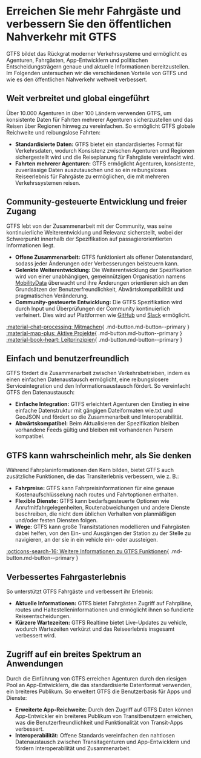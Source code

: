 # Erreichen Sie mehr Fahrgäste und verbessern Sie den öffentlichen Nahverkehr mit GTFS 
 GTFS bildet das Rückgrat moderner Verkehrssysteme und ermöglicht es Agenturen, Fahrgästen, App-Entwicklern und politischen Entscheidungsträgern genaue und aktuelle Informationen bereitzustellen. Im Folgenden untersuchen wir die verschiedenen Vorteile von GTFS und wie es den öffentlichen Nahverkehr weltweit verbessert. 
 
## Weit verbreitet und global eingeführt 
 
 Über 10.000 Agenturen in über 100 Ländern verwenden GTFS, um konsistente Daten für Fahrten mehrerer Agenturen sicherzustellen und das Reisen über Regionen hinweg zu vereinfachen. So ermöglicht GTFS globale Reichweite und reibungslose Fahrten: 
 
 - **Standardisierte Daten:** GTFS bietet ein standardisiertes Format für Verkehrsdaten, wodurch Konsistenz zwischen Agenturen und Regionen sichergestellt wird und die Reiseplanung für Fahrgäste vereinfacht wird. 
 - **Fahrten mehrerer Agenturen:** GTFS ermöglicht Agenturen, konsistente, zuverlässige Daten auszutauschen und so ein reibungsloses Reiseerlebnis für Fahrgäste zu ermöglichen, die mit mehreren Verkehrssystemen reisen. 
 
## Community-gesteuerte Entwicklung und freier Zugang 
 
 GTFS lebt von der Zusammenarbeit mit der Community, was seine kontinuierliche Weiterentwicklung und Relevanz sicherstellt, wobei der Schwerpunkt innerhalb der Spezifikation auf passagierorientierten Informationen liegt. 
 
 - **Offene Zusammenarbeit:** GTFS funktioniert als offener Datenstandard, sodass jeder Änderungen oder Verbesserungen beisteuern kann. 
 - **Gelenkte Weiterentwicklung:** Die Weiterentwicklung der Spezifikation wird von einer unabhängigen, gemeinnützigen Organisation namens [MobilityData](https://mobilitydata.org/) überwacht und ihre Änderungen orientieren sich an den Grundsätzen der Benutzerfreundlichkeit, Abwärtskompatibilität und pragmatischen Veränderung. 
 - **Community-gesteuerte Entwicklung:** Die GTFS Spezifikation wird durch Input und Überprüfungen der Community kontinuierlich verfeinert. Dies wird auf Plattformen wie [GitHub](https://github.com/google/transit) und [Slack](https://share.mobilitydata.org/slack) ermöglicht. 
 
 [:material-chat-processing: Mitmachen](../../community/get_involved){ .md-button.md-button--primary } 
 [:material-map-plus: Aktive Projekte](../../community/get_involved/#active-projects){ .md-button.md-button--primary } 
 [:material-book-heart: Leitprinzipien](../../community/governance/gtfs_schedule_amendment_process/#guiding-principles){ .md-button.md-button--primary } 
 
## Einfach und benutzerfreundlich 
 
 GTFS fördert die Zusammenarbeit zwischen Verkehrsbetrieben, indem es einen einfachen Datenaustausch ermöglicht, eine reibungslosere Serviceintegration und den Informationsaustausch fördert. So vereinfacht GTFS den Datenaustausch: 
 
 - **Einfache Integration:** GTFS erleichtert Agenturen den Einstieg in eine einfache Datenstruktur mit gängigen Dateiformaten wie.txt und GeoJSON und fördert so die Zusammenarbeit und Interoperabilität. 
 - **Abwärtskompatibel:** Beim Aktualisieren der Spezifikation bleiben vorhandene Feeds gültig und bleiben mit vorhandenen Parsern kompatibel. 
 
## GTFS kann wahrscheinlich mehr, als Sie denken 
 
 Während Fahrplaninformationen den Kern bilden, bietet GTFS auch zusätzliche Funktionen, die das Transiterlebnis verbessern, wie z. B.: 
 
 - **Fahrpreise:** GTFS kann Fahrpreisinformationen für eine genaue Kostenaufschlüsselung nach routes und Fahrtoptionen enthalten. 
 - **Flexible Dienste:** GTFS kann bedarfsgesteuerte Optionen wie Anrufmitfahrgelegenheiten, Routenabweichungen und andere Dienste beschreiben, die nicht dem üblichen Verhalten von planmäßigen und/oder festen Diensten folgen. 
 - **Wege:** GTFS kann große Transitstationen modellieren und Fahrgästen dabei helfen, von den Ein- und Ausgängen der Station zu der Stelle zu navigieren, an der sie in ein vehicle ein- oder aussteigen. 
 
 [:octicons-search-16: Weitere Informationen zu GTFS Funktionen](../features/overview){ .md-button.md-button--primary } 
 
## Verbessertes Fahrgasterlebnis 
 
 So unterstützt GTFS Fahrgäste und verbessert ihr Erlebnis: 
 
 - **Aktuelle Informationen:** GTFS bietet Fahrgästen Zugriff auf Fahrpläne, routes und Haltestelleninformationen und ermöglicht ihnen so fundierte Reiseentscheidungen. 
 - **Kürzere Wartezeiten:** GTFS Realtime bietet Live-Updates zu vehicle, wodurch Wartezeiten verkürzt und das Reiseerlebnis insgesamt verbessert wird. 
 
## Zugriff auf ein breites Spektrum an Anwendungen 
 
 Durch die Einführung von GTFS erreichen Agenturen durch den riesigen Pool an App-Entwicklern, die das standardisierte Datenformat verwenden, ein breiteres Publikum. So erweitert GTFS die Benutzerbasis für Apps und Dienste: 
 
 - **Erweiterte App-Reichweite:** Durch den Zugriff auf GTFS Daten können App-Entwickler ein breiteres Publikum von Transitbenutzern erreichen, was die Benutzerfreundlichkeit und Funktionalität von Transit-Apps verbessert. 
 - **Interoperabilität:** Offene Standards vereinfachen den nahtlosen Datenaustausch zwischen Transitagenturen und App-Entwicklern und fördern Interoperabilität und Zusammenarbeit. 
 

